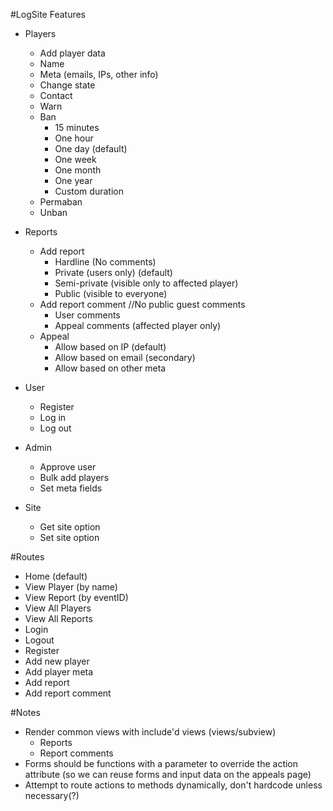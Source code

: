 #LogSite Features 
 
- Players 
	- Add player data 
	- Name 
	- Meta (emails, IPs, other info) 
	- Change state 
	- Contact 
	- Warn 
	- Ban 
		- 15 minutes 
		- One hour 
		- One day (default) 
		- One week 
		- One month 
		- One year 
		- Custom duration 
	- Permaban 
	- Unban 
 
- Reports 
	- Add report 
		- Hardline (No comments) 
		- Private (users only) (default) 
		- Semi-private (visible only to affected player) 
		- Public (visible to everyone) 
	- Add report comment //No public guest comments 
		- User comments 
		- Appeal comments (affected player only) 
	- Appeal 
		- Allow based on IP (default) 
		- Allow based on email (secondary) 
		- Allow based on other meta 
 
- User 
	- Register 
	- Log in 
	- Log out 
 
- Admin 
	- Approve user 
	- Bulk add players 
	- Set meta fields 
 
- Site 
	- Get site option 
	- Set site option

#Routes
- Home (default)
- View Player (by name)
- View Report (by eventID)
- View All Players
- View All Reports
- Login
- Logout
- Register
- Add new player
- Add player meta
- Add report
- Add report comment

#Notes

- Render common views with include'd views (views/subview)
	- Reports
	- Report comments
- Forms should be functions with a parameter to override the action attribute (so we can reuse forms and input data on the appeals page)
- Attempt to route actions to methods dynamically, don't hardcode unless necessary(?)
